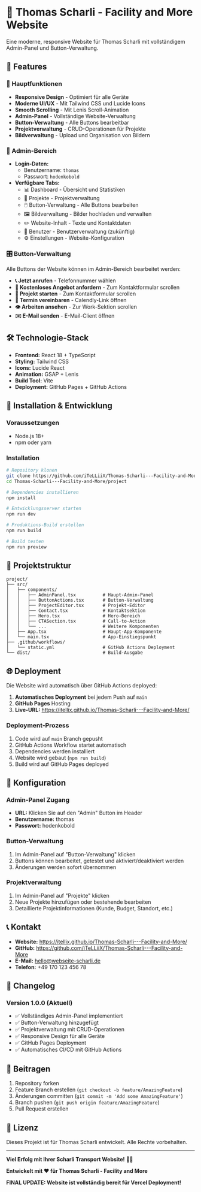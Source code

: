 # 🚀 Thomas Scharli - Facility and More Website

Eine moderne, responsive Website für Thomas Scharli mit vollständigem Admin-Panel und Button-Verwaltung.

## 🌟 Features

### 🎯 Hauptfunktionen
- **Responsive Design** - Optimiert für alle Geräte
- **Moderne UI/UX** - Mit Tailwind CSS und Lucide Icons
- **Smooth Scrolling** - Mit Lenis Scroll-Animation
- **Admin-Panel** - Vollständige Website-Verwaltung
- **Button-Verwaltung** - Alle Buttons bearbeitbar
- **Projektverwaltung** - CRUD-Operationen für Projekte
- **Bildverwaltung** - Upload und Organisation von Bildern

### 🔐 Admin-Bereich
- **Login-Daten:** 
  - Benutzername: `thomas`
  - Passwort: `hodenkobold`
- **Verfügbare Tabs:**
  - 📊 Dashboard - Übersicht und Statistiken
  - 📁 Projekte - Projektverwaltung
  - 🖱️ Button-Verwaltung - Alle Buttons bearbeiten
  - 🖼️ Bildverwaltung - Bilder hochladen und verwalten
  - ✏️ Website-Inhalt - Texte und Kontaktdaten
  - 👥 Benutzer - Benutzerverwaltung (zukünftig)
  - ⚙️ Einstellungen - Website-Konfiguration

### 🎛️ Button-Verwaltung
Alle Buttons der Website können im Admin-Bereich bearbeitet werden:

- **📞 Jetzt anrufen** - Telefonnummer wählen
- **💬 Kostenloses Angebot anfordern** - Zum Kontaktformular scrollen
- **🚀 Projekt starten** - Zum Kontaktformular scrollen
- **📅 Termin vereinbaren** - Calendly-Link öffnen
- **👁️ Arbeiten ansehen** - Zur Work-Sektion scrollen
- **✉️ E-Mail senden** - E-Mail-Client öffnen

## 🛠️ Technologie-Stack

- **Frontend:** React 18 + TypeScript
- **Styling:** Tailwind CSS
- **Icons:** Lucide React
- **Animation:** GSAP + Lenis
- **Build Tool:** Vite
- **Deployment:** GitHub Pages + GitHub Actions

## 🚀 Installation & Entwicklung

### Voraussetzungen
- Node.js 18+
- npm oder yarn

### Installation
```bash
# Repository klonen
git clone https://github.com/iTeLLiiX/Thomas-Scharli---Facility-and-More.git
cd Thomas-Scharli---Facility-and-More/project

# Dependencies installieren
npm install

# Entwicklungsserver starten
npm run dev

# Produktions-Build erstellen
npm run build

# Build testen
npm run preview
```

## 📁 Projektstruktur

```
project/
├── src/
│   ├── components/
│   │   ├── AdminPanel.tsx          # Haupt-Admin-Panel
│   │   ├── ButtonActions.tsx       # Button-Verwaltung
│   │   ├── ProjectEditor.tsx       # Projekt-Editor
│   │   ├── Contact.tsx             # Kontaktsektion
│   │   ├── Hero.tsx                # Hero-Bereich
│   │   ├── CTASection.tsx          # Call-to-Action
│   │   └── ...                     # Weitere Komponenten
│   ├── App.tsx                     # Haupt-App-Komponente
│   └── main.tsx                    # App-Einstiegspunkt
├── .github/workflows/
│   └── static.yml                  # GitHub Actions Deployment
└── dist/                           # Build-Ausgabe
```

## 🌐 Deployment

Die Website wird automatisch über GitHub Actions deployed:

1. **Automatisches Deployment** bei jedem Push auf `main`
2. **GitHub Pages** Hosting
3. **Live-URL:** https://itellix.github.io/Thomas-Scharli---Facility-and-More/

### Deployment-Prozess
1. Code wird auf `main` Branch gepusht
2. GitHub Actions Workflow startet automatisch
3. Dependencies werden installiert
4. Website wird gebaut (`npm run build`)
5. Build wird auf GitHub Pages deployed

## 🔧 Konfiguration

### Admin-Panel Zugang
- **URL:** Klicken Sie auf den "Admin" Button im Header
- **Benutzername:** thomas
- **Passwort:** hodenkobold

### Button-Verwaltung
1. Im Admin-Panel auf "Button-Verwaltung" klicken
2. Buttons können bearbeitet, getestet und aktiviert/deaktiviert werden
3. Änderungen werden sofort übernommen

### Projektverwaltung
1. Im Admin-Panel auf "Projekte" klicken
2. Neue Projekte hinzufügen oder bestehende bearbeiten
3. Detaillierte Projektinformationen (Kunde, Budget, Standort, etc.)

## 📞 Kontakt

- **Website:** https://itellix.github.io/Thomas-Scharli---Facility-and-More/
- **GitHub:** https://github.com/iTeLLiiX/Thomas-Scharli---Facility-and-More
- **E-Mail:** hello@webseite-scharli.de
- **Telefon:** +49 170 123 456 78

## 📝 Changelog

### Version 1.0.0 (Aktuell)
- ✅ Vollständiges Admin-Panel implementiert
- ✅ Button-Verwaltung hinzugefügt
- ✅ Projektverwaltung mit CRUD-Operationen
- ✅ Responsive Design für alle Geräte
- ✅ GitHub Pages Deployment
- ✅ Automatisches CI/CD mit GitHub Actions

## 🤝 Beitragen

1. Repository forken
2. Feature Branch erstellen (`git checkout -b feature/AmazingFeature`)
3. Änderungen committen (`git commit -m 'Add some AmazingFeature'`)
4. Branch pushen (`git push origin feature/AmazingFeature`)
5. Pull Request erstellen

## 📄 Lizenz

Dieses Projekt ist für Thomas Scharli entwickelt. Alle Rechte vorbehalten.

---

**Viel Erfolg mit Ihrer Scharli Transport Website!** 🚛✨

**Entwickelt mit ❤️ für Thomas Scharli - Facility and More**

**FINAL UPDATE: Website ist vollständig bereit für Vercel Deployment!**